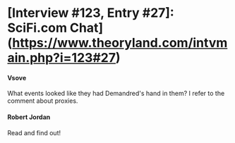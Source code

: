# [Interview #123, Entry #27]: SciFi.com Chat](https://www.theoryland.com/intvmain.php?i=123#27)

#### Vsove

What events looked like they had Demandred's hand in them? I refer to the comment about proxies.

#### Robert Jordan

Read and find out!

